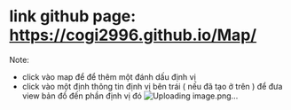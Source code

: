 # link github page: https://cogi2996.github.io/Map/
Note: 
+ click vào map để để thêm một đánh dấu định vị
+ click vào một định thông tin định vị bên trái ( nếu đã tạo ở trên ) để đưa view bản đồ đến phần định vị đó
![Uploading image.png…]()

